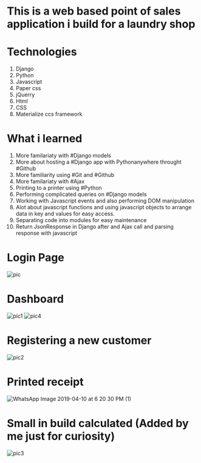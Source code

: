 # This is a web based point of sales application i build for a laundry shop 
# Technologies
 1) Django 
 2) Python 
 3) Javascript 
 4) Paper css
 5) jQuerry 
 6) Html 
 7) CSS 
 8) Materialize ccs framework 
 
 
 # What i learned 
 1) More familariaty with #Django models
 2) More about hosting a #Django app with Pythonanywhere throught #Github
 3) More familiarity using #Git and #Github 
 4) More familariaty with #Ajax 
 5) Printing to a printer using #Python 
 6) Performing complicated queries on #Django models
 7) Working with Javascript events and also performing DOM manipulation 
 8) Alot about javascript functions and using javascript objects to arrange data in key and values for easy access.
 9) Separating code into modules for easy maintenance 
 10) Return JsonResponse in Django after and Ajax call and parsing response with javascript 
 
 
 # Login Page 
 ![pic](https://user-images.githubusercontent.com/27916806/55960629-3d901c00-5c7e-11e9-8cb2-333abac9858e.PNG)
 # Dashboard
 ![pic1](https://user-images.githubusercontent.com/27916806/55961189-5f3dd300-5c7f-11e9-9ff2-6f43b1e9b857.PNG)
 ![pic4](https://user-images.githubusercontent.com/27916806/55960649-4680ed80-5c7e-11e9-86a9-41270e2e3ab8.PNG)
 # Registering a new customer 
![pic2](https://user-images.githubusercontent.com/27916806/55960657-4c76ce80-5c7e-11e9-9311-0081ac52ce0a.PNG)
 # Printed receipt  
![WhatsApp Image 2019-04-10 at 6 20 30 PM (1)](https://user-images.githubusercontent.com/27916806/55960662-4f71bf00-5c7e-11e9-8b4f-1f3160a13126.jpeg)
 # Small in build calculated (Added by me just for curiosity)
![pic3](https://user-images.githubusercontent.com/27916806/55960668-526caf80-5c7e-11e9-99d5-32b2aad98f10.PNG)

